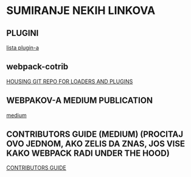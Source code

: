 # SUMIRANJE NEKIH LINKOVA

## PLUGINI

[lista plugin-a](https://webpack.js.org/plugins)

## webpack-cotrib

[HOUSING GIT REPO FOR LOADERS AND PLUGINS](https://github.com/webpack-contrib)

## WEBPAKOV-A MEDIUM PUBLICATION

[medium](https://medium.com/webpack)

## CONTRIBUTORS GUIDE (MEDIUM) (PROCITAJ OVO JEDNOM, AKO ZELIS DA ZNAS, JOS VISE KAKO WEBPACK RADI UNDER THE HOOD)

[CONTRIBUTORS GUIDE](https://medium.com/webpack/contributors-guide/home)